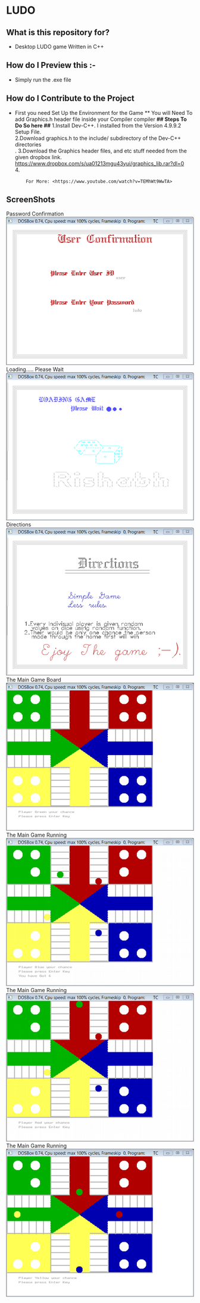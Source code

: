 # LUDO #

## What is this repository for? ##
* Desktop LUDO game Written in C++

## How do I Preview this :-
* Simply run the .exe file

## How do I Contribute to the Project
 * First you need Set Up the Environment for the Game
  ** You will Need To add Graphics.h header file inside your Compiler compiler 
      **## Steps To Do So here ##**
           1.Install Dev-C++. I installed from the Version 4.9.9.2 Setup File.<br/>
           2.Download graphics.h to the include/ subdirectory of the Dev-C++ directories<br/>.
           3.Download the Graphics header files, and etc stuff needed from the given dropbox link.
             <https://www.dropbox.com/s/ua01213mgu43yui/graphics_lib.rar?dl=0><br/>
           4.
           
           
           
           For More: <https://www.youtube.com/watch?v=TEMhWt9WwTA>
## ScreenShots ##

Password Confirmation<br/>
![picture alt](https://github.com/RishabhArya/LUDO/blob/master/Screenshots/Password%20Confirmation.png)
Loading….. Please Wait<br/>
![picture alt](https://github.com/RishabhArya/LUDO/blob/master/Screenshots/Dice.png)
Directions<br/>
![picture alt](https://github.com/RishabhArya/LUDO/blob/master/Screenshots/Directions.png)
The Main Game Board<br/>
![picture alt](https://github.com/RishabhArya/LUDO/blob/master/Screenshots/Main%20Game%201.png)
The Main Game Running<br/>
![picture alt](https://github.com/RishabhArya/LUDO/blob/master/Screenshots/Main%20Game%202.png)
The Main Game Running<br/>
![picture alt](https://github.com/RishabhArya/LUDO/blob/master/Screenshots/main%20game%203.png)
The Main Game Running<br/>
![picture alt](https://github.com/RishabhArya/LUDO/blob/master/Screenshots/main%20game%204.png)
